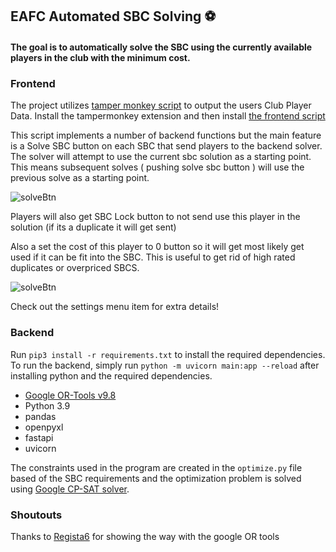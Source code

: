 ## EAFC Automated SBC Solving ⚽

#### The goal is to automatically solve the SBC using the currently available players in the club with the minimum cost.

### Frontend
The project utilizes [tamper monkey script](https://www.tampermonkey.net/) to output the users Club Player Data.
Install the tampermonkey extension and then install [the frontend script](https://github.com/titiroMonkey/Auto-SBC/blob/main/tampermonkey-ai-sbc.user.js)

This script implements a number of backend functions but the main feature is a Solve SBC button on each SBC that send players to the backend solver. The solver will attempt to use the current sbc solution as a starting point. This means subsequent solves ( pushing solve sbc button ) will use the previous solve as a starting point.

![solveBtn](https://github.com/titiroMonkey/AI-SBC/blob/main/pictures/solveBtn.jpg?raw=true)

Players will also get SBC Lock button to not send use this player in the solution (if its a duplicate it will get sent)

Also a set the cost of this player to 0 button so it will get most likely get used if it can be fit into the SBC.
This is useful to get rid of high rated duplicates or overpriced SBCS.

![solveBtn](https://github.com/titiroMonkey/AI-SBC/blob/main/pictures/Player.jpg?raw=true)

Check out the settings menu item for extra details!

### Backend

Run `pip3 install -r requirements.txt` to install the required dependencies.
To run the backend, simply run `python -m uvicorn main:app --reload` after installing python and the required dependencies.
- [Google OR-Tools v9.8](https://github.com/google/or-tools)
- Python 3.9
- pandas
- openpyxl
- fastapi
- uvicorn

The constraints used in the program are created in the `optimize.py` file based of the SBC requirements and the optimization problem is solved using [Google CP-SAT solver](https://developers.google.com/optimization/cp/cp_solver).

### Shoutouts
Thanks to [Regista6](https://github.com/Regista6) for showing the way with the google OR tools
